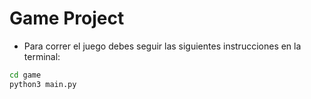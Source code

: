 # Game Project

* Para correr el juego debes seguir las siguientes instrucciones en la terminal:
```sh
cd game
python3 main.py
```